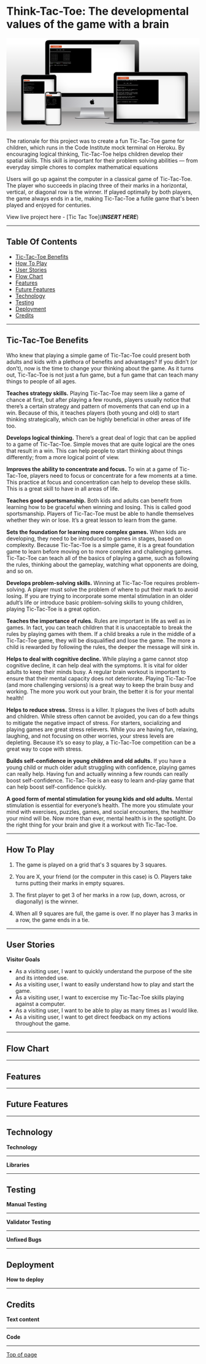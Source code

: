 # Think-Tac-Toe: The developmental values of the game with a brain

![Web Screenshot](assets/images/mock-up.png)

The rationale for this project was to create a fun Tic-Tac-Toe game for children, which runs in the Code Institute mock terminal on Heroku. By encouraging logical thinking, Tic-Tac-Toe helps children develop their spatial skills. This skill is important for their problem solving abilities — from everyday simple chores to complex mathematical equations

Users will go up against the computer in a classical game of Tic-Tac-Toe. The player who succeeds in placing three of their marks in a horizontal, vertical, or diagonal row is the winner.
If played optimally by both players, the game always ends in a tie, making Tic-Tac-Toe a futile game that's been played and enjoyed for centuries.

View live project here - [Tic Tac Toe](***INSERT HERE***)


---

## Table Of Contents

* [Tic-Tac-Toe Benefits](#tic-tac-toe-benefits)
* [How To Play](#how-to-play) 
* [User Stories](#user-stories) 
* [Flow Chart](#flow-chart) 
* [Features](#features)
* [Future Features](#future-features)
* [Technology](#technology)
* [Testing](#testing)
* [Deployment](#deployment)
* [Credits](#credits)

---

## Tic-Tac-Toe Benefits

Who knew that playing a simple game of Tic-Tac-Toe could present both adults and kids with a plethora of benefits and advantages? If you didn’t (or don’t), now is the time to change your thinking about the game. As it turns out, Tic-Tac-Toe is not just a fun game, but a fun game that can teach many things to people of all ages.

**Teaches strategy skills.**
Playing Tic-Tac-Toe may seem like a game of chance at first, but after playing a few rounds, players usually notice that there’s a certain strategy and pattern of movements that can end up in a win. Because of this, it teaches players (both young and old) to start thinking strategically, which can be highly beneficial in other areas of life too. 

**Develops logical thinking.** 
There’s a great deal of logic that can be applied to a game of Tic-Tac-Toe. Simple moves that are quite logical are the ones that result in a win. This can help people to start thinking about things differently; from a more logical point of view. 

**Improves the ability to concentrate and focus.** 
To win at a game of Tic-Tac-Toe, players need to focus or concentrate for a few moments at a time. This practice at focus and concentration can help to develop these skills. This is a great skill to have in all areas of life. 

**Teaches good sportsmanship.**
Both kids and adults can benefit from learning how to be graceful when winning and losing. This is called good sportsmanship. Players of Tic-Tac-Toe must be able to handle themselves whether they win or lose. It’s a great lesson to learn from the game. 

**Sets the foundation for learning more complex games.**
When kids are developing, they need to be introduced to games in stages, based on complexity. Because Tic-Tac-Toe is a simple game, it is a great foundation game to learn before moving on to more complex and challenging games. Tic-Tac-Toe can teach all of the basics of playing a game, such as following the rules, thinking about the gameplay, watching what opponents are doing, and so on. 

**Develops problem-solving skills.**
Winning at Tic-Tac-Toe requires problem-solving. A player must solve the problem of where to put their mark to avoid losing. If you are trying to incorporate some mental stimulation in an older adult’s life or introduce basic problem-solving skills to young children, playing Tic-Tac-Toe is a great option. 

**Teaches the importance of rules.**
Rules are important in life as well as in games. In fact, you can teach children that it is unacceptable to break the rules by playing games with them. If a child breaks a rule in the middle of a Tic-Tac-Toe game, they will be disqualified and lose the game. The more a child is rewarded by following the rules, the deeper the message will sink in. 

**Helps to deal with cognitive decline.**
While playing a game cannot stop cognitive decline, it can help deal with the symptoms. It is vital for older adults to keep their minds busy. A regular brain workout is important to ensure that their mental capacity does not deteriorate. Playing Tic-Tac-Toe (and more challenging versions) is a great way to keep the brain busy and working. The more you work out your brain, the better it is for your mental health!

**Helps to reduce stress.**
Stress is a killer. It plagues the lives of both adults and children. While stress often cannot be avoided, you can do a few things to mitigate the negative impact of stress. For starters, socializing and playing games are great stress relievers. 
While you are having fun, relaxing, laughing, and not focusing on other worries, your stress levels are depleting. Because it’s so easy to play, a Tic-Tac-Toe competition can be a great way to cope with stress. 

**Builds self-confidence in young children and old adults.**
If you have a young child or much older adult struggling with confidence, playing games can really help. Having fun and actually winning a few rounds can really boost self-confidence. Tic-Tac-Toe is an easy to learn and-play game that can help boost self-confidence quickly. 

**A good form of mental stimulation for young kids and old adults.**
Mental stimulation is essential for everyone’s health. The more you stimulate your mind with exercises, puzzles, games, and social encounters, the healthier your mind will be. Now more than ever, mental health is in the spotlight. Do the right thing for your brain and give it a workout with Tic-Tac-Toe. 

---

## How To Play


1. The game is played on a grid that's 3 squares by 3 squares.

2. You are X, your friend (or the computer in this case) is O. 
Players take turns putting their marks in empty squares.

3. The first player to get 3 of her marks in a row (up, down, across, or diagonally) is the winner.

4. When all 9 squares are full, the game is over. If no player has 3 marks in a row, the game ends in a tie.

---

## User Stories

__Visitor Goals__

- As a visiting user, I want to quickly understand the purpose of the site and its intended use.
- As a visiting user, I want to easily understand how to play and start the game.
- As a visiting user, I want to excercise my Tic-Tac-Toe skills playing against a computer.
- As a visiting user, I want to be able to play as many times as I would like.
- As a visiting user, I want to get direct feedback on my actions throughout the game.

---

## Flow Chart

---

## Features

---

## Future Features

---

## Technology

__Technology__

---

__Libraries__

---

## Testing

__Manual Testing__

---

__Validator Testing__

---

__Unfixed Bugs__

---

## Deployment

__How to deploy__

---

## Credits 

__Text content__

---

__Code__

---

[Top of page](#think-tac-toe-the-developmental-values-of-the-game-with-a-brain)
